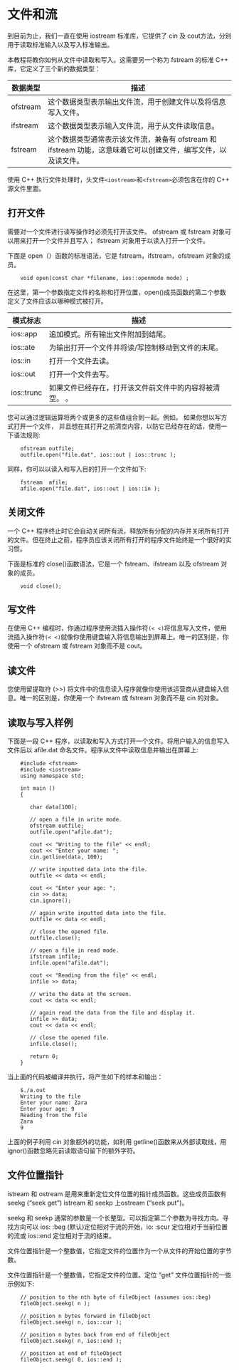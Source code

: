 # 文件和流

到目前为止，我们一直在使用 iostream 标准库，它提供了 cin 及 cout方法，分别用于读取标准输入以及写入标准输出。

本教程将教你如何从文件中读取和写入。这需要另一个称为 fstream 的标准 C++ 库，它定义了三个新的数据类型：

| 数据类型 | 描述                                                         |
| -------- | ------------------------------------------------------------ |
| ofstream | 这个数据类型表示输出文件流，用于创建文件以及将信息写入文件。 |
| ifstream | 这个数据类型表示输入文件流，用于从文件读取信息。              |
| fstream  | 这个数据类型通常表示该文件流，兼备有 ofstream 和 ifstream 功能，这意味着它可以创建文件，编写文件，以及读文件。 |

使用 C++ 执行文件处理时，头文件`<iostream>`和`<fstream>`必须包含在你的 C++ 源文件里面。

## 打开文件

需要对一个文件进行读写操作时必须先打开该文件。 ofstream 或 fstream 对象可以用来打开一个文件并且写入； ifstream 对象用于以读入打开一个文件。

下面是 open（）函数的标准语法，它是 fstream，ifstream，ofstream 对象的成员。

```
    void open(const char *filename, ios::openmode mode) ;
```

在这里，第一个参数指定文件的名称和打开位置，open()成员函数的第二个参数定义了文件应该以哪种模式被打开。

| 模式标志   | 描述                                                   |
| ---------- | ------------------------------------------------------ |
| ios::app   | 追加模式。所有输出文件附加到结尾。                     |
| ios::ate   | 为输出打开一个文件并将读/写控制移动到文件的末尾。      |
| ios::in    | 打开一个文件去读。                                     |
| ios::out   | 打开一个文件去写。                                     |
| ios::trunc | 如果文件已经存在，打开该文件前文件中的内容将被清空。 。 |

您可以通过逻辑运算将两个或更多的这些值组合到一起。例如， 如果你想以写方式打开一个文件， 并且想在其打开之前清空内容，以防它已经存在的话，使用一下语法规则:

```
    ofstream outfile;
    outfile.open("file.dat", ios::out | ios::trunc );
```

同样，你可以以读入和写入目的打开一个文件如下:

```
    fstream  afile;
    afile.open("file.dat", ios::out | ios::in );
```

## 关闭文件

一个 C++ 程序终止时它会自动关闭所有流，释放所有分配的内存并关闭所有打开的文件。但在终止之前，程序员应该关闭所有打开的程序文件始终是一个很好的实习惯。

下面是标准的 close()函数语法，它是一个 fstream、ifstream 以及 ofstream 对象的成员。

```
    void close();
```

## 写文件

在使用 C++ 编程时，你通过程序使用流插入操作符`(< <)`将信息写入文件，使用流插入操作符`(< <)`就像你使用键盘输入将信息输出到屏幕上。唯一的区别是，你使用一个 ofstream 或 fstream 对象而不是 cout。

## 读文件

您使用留提取符 (>>) 将文件中的信息读入程序就像你使用该运营商从键盘输入信息。唯一的区别是，你使用一个 ifstream 或 fstream 对象而不是 cin 的对象。

## 读取与写入样例

下面是一段 C++ 程序，以读取和写入方式打开一个文件。将用户输入的信息写入文件后以 afile.dat 命名文件。程序从文件中读取信息并输出在屏幕上:

```
    #include <fstream>
    #include <iostream>
    using namespace std;

    int main ()
    {

       char data[100];

       // open a file in write mode.
       ofstream outfile;
       outfile.open("afile.dat");

       cout << "Writing to the file" << endl;
       cout << "Enter your name: ";
       cin.getline(data, 100);

       // write inputted data into the file.
       outfile << data << endl;

       cout << "Enter your age: ";
       cin >> data;
       cin.ignore();

       // again write inputted data into the file.
       outfile << data << endl;

       // close the opened file.
       outfile.close();

       // open a file in read mode.
       ifstream infile;
       infile.open("afile.dat");

       cout << "Reading from the file" << endl;
       infile >> data;

       // write the data at the screen.
       cout << data << endl;

       // again read the data from the file and display it.
       infile >> data;
       cout << data << endl;

       // close the opened file.
       infile.close();

       return 0;
    }
```

当上面的代码被编译并执行，将产生如下的样本和输出：

```
    $./a.out
    Writing to the file
    Enter your name: Zara
    Enter your age: 9
    Reading from the file
    Zara
    9
```

上面的例子利用 cin 对象额外的功能，如利用 getline()函数来从外部读取线，用 ignor()函数忽略先前读取语句留下的额外字符。

## 文件位置指针

istream 和 ostream 是用来重新定位文件位置的指针成员函数。这些成员函数有 seekg (“seek get”) istream 和 seekp 上ostream (“seek put”)。

seekg 和 seekp 通常的参数是一个长整型。可以指定第二个参数为寻找方向。寻找方向可以 ios: :beg (默认)定位相对于流的开始，io: :scur 定位相对于当前位置的流或 ios::end 定位相对于流的结束。

文件位置指针是一个整数值，它指定文件的位置作为一个从文件的开始位置的字节数。

文件位置指针是一个整数值，它指定文件的位置。定位 “get” 文件位置指针的一些示例如下:

```
    // position to the nth byte of fileObject (assumes ios::beg)
    fileObject.seekg( n );

    // position n bytes forward in fileObject
    fileObject.seekg( n, ios::cur );

    // position n bytes back from end of fileObject
    fileObject.seekg( n, ios::end );

    // position at end of fileObject
    fileObject.seekg( 0, ios::end );
```